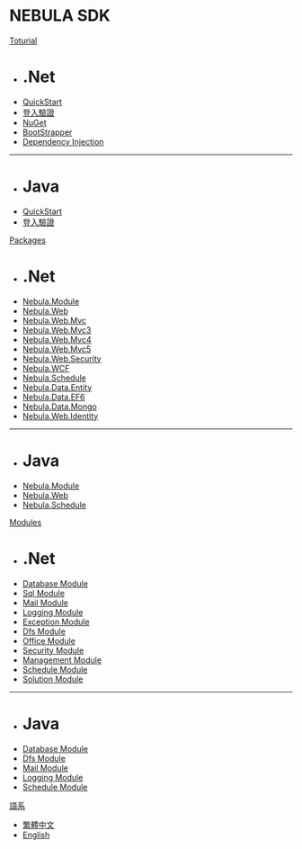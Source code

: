 # NEBULA SDK

[Toturial]()

  * # .Net
  * [QuickStart](dotnet/QuickStart.md)
  * [登入驗證](dotnet/Authentication.md)
  * [NuGet]()
  * [BootStrapper]()
  * [Dependency Injection]()
  - - - -
  * # Java
  * [QuickStart]()
  * [登入驗證]()

[Packages]()

  * # .Net
  * [Nebula.Module]()
  * [Nebula.Web]()
  * [Nebula.Web.Mvc]()
  * [Nebula.Web.Mvc3]()
  * [Nebula.Web.Mvc4]()
  * [Nebula.Web.Mvc5]()
  * [Nebula.Web.Security]()
  * [Nebula.WCF]()
  * [Nebula.Schedule]()
  * [Nebula.Data.Entity]()
  * [Nebula.Data.EF6]()
  * [Nebula.Data.Mongo]()
  * [Nebula.Web.Identity]()
  - - - -
  * # Java
  * [Nebula.Module]()
  * [Nebula.Web]()
  * [Nebula.Schedule]()

[Modules]()

  * # .Net
  * [Database Module]()
  * [Sql Module]()
  * [Mail Module]()
  * [Logging Module]()
  * [Exception Module]()
  * [Dfs Module]()
  * [Office Module]()
  * [Security Module]()
  * [Management Module]()
  * [Schedule Module]()
  * [Solution Module]()
  - - - -
  * # Java
  * [Database Module]()
  * [Dfs Module]()
  * [Mail Module]()
  * [Logging Module]()
  * [Schedule Module]()

[語系]()

  * [繁體中文](../tw)
  * [English](../en)

